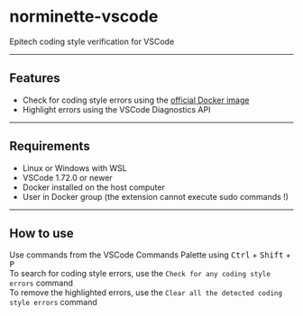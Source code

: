 # norminette-vscode

Epitech coding style verification for VSCode

---

## Features
- Check for coding style errors using the [official Docker image](https://github.com/epitech/epitest-coding-style-docker/pkgs/container/coding-style-checker)
- Highlight errors using the VSCode Diagnostics API

---

## Requirements
- Linux or Windows with WSL
- VSCode 1.72.0 or newer
- Docker installed on the host computer
- User in Docker group (the extension cannot execute sudo commands !)

---

## How to use

Use commands from the VSCode Commands Palette using <kbd>Ctrl</kbd> + <kbd>Shift</kbd> + <kbd>P</kbd>
</br>
To search for coding style errors, use the `Check for any coding style errors` command
</br>
To remove the highlighted errors, use the `Clear all the detected coding style errors` command
</br>